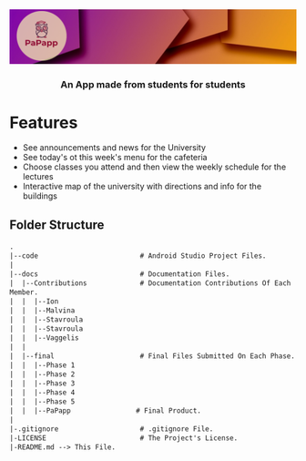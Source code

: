 
 <img src=".github/splash.jpg" alt="Tauri" />
<h3 align="center">
 An App made from students for students
</h3>

# Features

- See announcements and news for the University 
- See today's ot this week's menu for the cafeteria
- Choose classes you attend and then view the weekly schedule for the lectures
- Interactive map of the university with directions and info for the buildings

## Folder Structure
```
.
|--code                         # Android Studio Project Files.
|
|--docs                         # Documentation Files.
|  |--Contributions             # Documentation Contributions Of Each Member.
|  |  |--Ion
|  |  |--Malvina
|  |  |--Stavroula
|  |  |--Stavroula
|  |  |--Vaggelis
|  |  
|  |--final                     # Final Files Submitted On Each Phase.
|  |  |--Phase 1
|  |  |--Phase 2
|  |  |--Phase 3
|  |  |--Phase 4
|  |  |--Phase 5
|  |  |--PaPapp                # Final Product.
|
|-.gitignore                    # .gitignore File.
|-LICENSE                       # The Project's License.
|-README.md --> This File.
```
